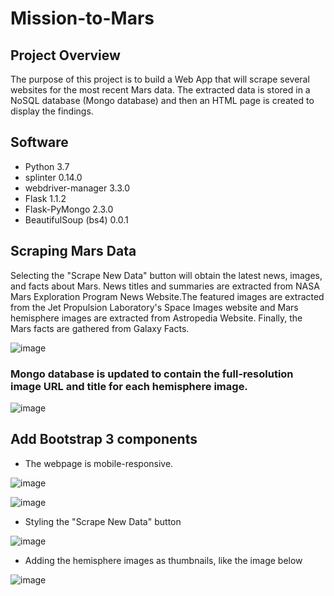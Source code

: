 # Mission-to-Mars

## Project Overview

The purpose of this project is to build a Web App that will scrape several websites for the most recent Mars data. The extracted data is stored in a NoSQL database (Mongo database) and then an HTML page is created to display the findings.


## Software
- Python 3.7
- splinter 0.14.0
- webdriver-manager 3.3.0
- Flask 1.1.2
- Flask-PyMongo 2.3.0
- BeautifulSoup (bs4) 0.0.1

## Scraping Mars Data
Selecting the "Scrape New Data" button will obtain the latest news, images, and facts about Mars. News titles and summaries are extracted from  NASA Mars Exploration Program News Website.The featured images are extracted from the Jet Propulsion Laboratory's Space Images  website and  Mars hemisphere images are extracted from Astropedia Website. Finally, the Mars facts are gathered from Galaxy Facts. 

![image](https://github.com/NadaAdem/Mission-to-Mars/blob/main/Resources/web.png)


### Mongo database is updated to contain the full-resolution image URL and title for each hemisphere image.
![image](https://github.com/NadaAdem/Mission-to-Mars/blob/main/Resources/mongo.png)

## Add Bootstrap 3 components

- The webpage is mobile-responsive.

![image](https://github.com/NadaAdem/Mission-to-Mars/blob/main/Resources/phone.png)


![image](https://github.com/NadaAdem/Mission-to-Mars/blob/main/Resources/phone%203.png)

- Styling the "Scrape New Data" button

![image](https://github.com/NadaAdem/Mission-to-Mars/blob/main/Resources/web1.png)

- Adding the hemisphere images as thumbnails, like the image below

![image](https://github.com/NadaAdem/Mission-to-Mars/blob/main/Resources/hemisphere.png)
